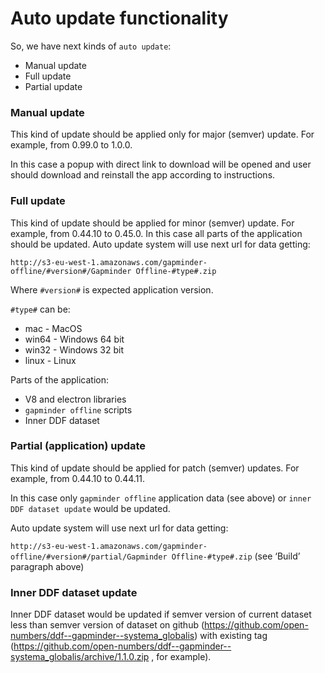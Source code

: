# Auto update functionality

So, we have next kinds of `auto update`:

* Manual update
* Full update
* Partial update

### Manual update

This kind of update should be applied only for major (semver) update. For example, from 0.99.0 to 1.0.0.

In this case a popup with direct link to download will be opened and user should download and reinstall the app
according to instructions. 

### Full update

This kind of update should be applied for minor (semver) update. For example, from 0.44.10 to 0.45.0.
In this case all parts of the application should be updated. Auto update system will use next url for data getting: 

`http://s3-eu-west-1.amazonaws.com/gapminder-offline/#version#/Gapminder Offline-#type#.zip`

Where `#version#` is expected application version.

`#type#` can be:

* mac - MacOS
* win64 - Windows 64 bit
* win32 - Windows 32 bit
* linux - Linux

Parts of the application:

* V8 and electron libraries
* `gapminder offline` scripts
* Inner DDF dataset


### Partial (application) update

This kind of update should be applied for patch (semver) updates. For example, from 0.44.10 to 0.44.11. 

In this case only `gapminder offline` application data (see above) or `inner DDF dataset update` would be updated. 

Auto update system will use next url for data getting: 

`http://s3-eu-west-1.amazonaws.com/gapminder-offline/#version#/partial/Gapminder Offline-#type#.zip` 
(see ‘Build’ paragraph above)

### Inner DDF dataset update

Inner DDF dataset would be updated if semver version of current dataset less than semver version of dataset on
github (https://github.com/open-numbers/ddf--gapminder--systema_globalis) 
with existing tag (https://github.com/open-numbers/ddf--gapminder--systema_globalis/archive/1.1.0.zip , for example).
